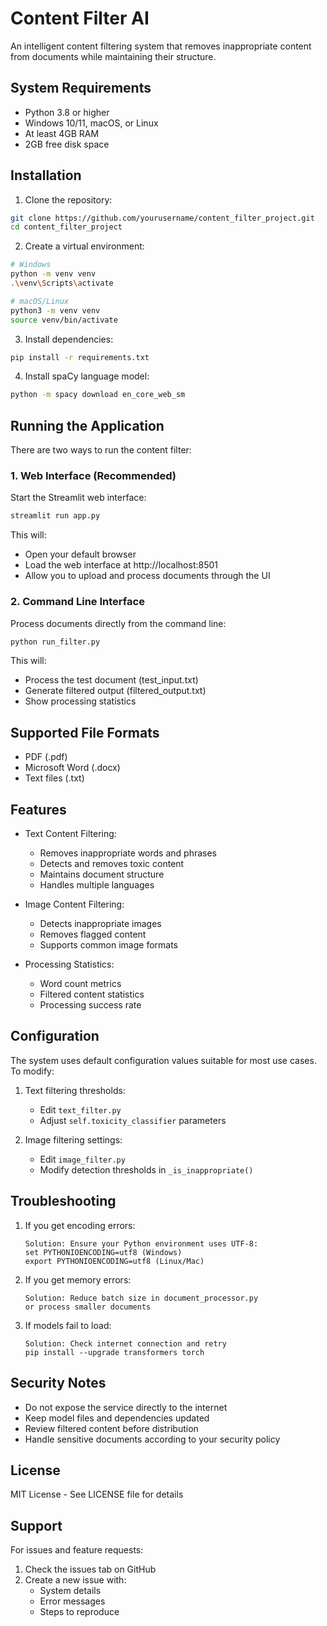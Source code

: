 # Content Filter AI

An intelligent content filtering system that removes inappropriate content from documents while maintaining their structure.

## System Requirements

- Python 3.8 or higher
- Windows 10/11, macOS, or Linux
- At least 4GB RAM
- 2GB free disk space

## Installation

1. Clone the repository:
```bash
git clone https://github.com/yourusername/content_filter_project.git
cd content_filter_project
```

2. Create a virtual environment:
```bash
# Windows
python -m venv venv
.\venv\Scripts\activate

# macOS/Linux
python3 -m venv venv
source venv/bin/activate
```

3. Install dependencies:
```bash
pip install -r requirements.txt
```

4. Install spaCy language model:
```bash
python -m spacy download en_core_web_sm
```

## Running the Application

There are two ways to run the content filter:

### 1. Web Interface (Recommended)

Start the Streamlit web interface:
```bash
streamlit run app.py
```
This will:
- Open your default browser
- Load the web interface at http://localhost:8501
- Allow you to upload and process documents through the UI

### 2. Command Line Interface

Process documents directly from the command line:
```bash
python run_filter.py
```
This will:
- Process the test document (test_input.txt)
- Generate filtered output (filtered_output.txt)
- Show processing statistics

## Supported File Formats

- PDF (.pdf)
- Microsoft Word (.docx)
- Text files (.txt)

## Features

- Text Content Filtering:
  - Removes inappropriate words and phrases
  - Detects and removes toxic content
  - Maintains document structure
  - Handles multiple languages

- Image Content Filtering:
  - Detects inappropriate images
  - Removes flagged content
  - Supports common image formats

- Processing Statistics:
  - Word count metrics
  - Filtered content statistics
  - Processing success rate

## Configuration

The system uses default configuration values suitable for most use cases. To modify:

1. Text filtering thresholds:
   - Edit `text_filter.py`
   - Adjust `self.toxicity_classifier` parameters

2. Image filtering settings:
   - Edit `image_filter.py`
   - Modify detection thresholds in `_is_inappropriate()`

## Troubleshooting

1. If you get encoding errors:
   ```
   Solution: Ensure your Python environment uses UTF-8:
   set PYTHONIOENCODING=utf8 (Windows)
   export PYTHONIOENCODING=utf8 (Linux/Mac)
   ```

2. If you get memory errors:
   ```
   Solution: Reduce batch size in document_processor.py
   or process smaller documents
   ```

3. If models fail to load:
   ```
   Solution: Check internet connection and retry
   pip install --upgrade transformers torch
   ```

## Security Notes

- Do not expose the service directly to the internet
- Keep model files and dependencies updated
- Review filtered content before distribution
- Handle sensitive documents according to your security policy

## License

MIT License - See LICENSE file for details

## Support

For issues and feature requests:
1. Check the issues tab on GitHub
2. Create a new issue with:
   - System details
   - Error messages
   - Steps to reproduce 